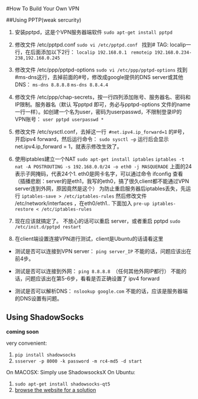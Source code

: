#How To Build Your Own VPN

##Using PPTP(weak sercurity)
1. 安装pptpd，这是个VPN服务器端软件
`sudo apt-get install pptpd `

2. 修改文件 /etc/pptpd.conf
`sudo vi /etc/pptpd.conf `
找到# TAG: localip一行，在后面添加以下2行：
`localip 192.168.0.1 `
`remoteip 192.168.0.234-238,192.168.0.245`

3. 修改文件 /etc/ppp/pptpd-options
`sudo vi /etc/ppp/pptpd-options`
找到 #ms-dns这行，去掉前面的#号，修改成google提供的DNS server或其他DNS：
`ms-dns 8.8.8.8`
`ms-dns 8.8.4.4`

4. 修改文件 /etc/ppp/chap-secrets，按一行四列添加账号、服务器名、密码和IP限制。服务器名（默认 写pptpd 即可，务必与pptpd-options 文件的name一行一样）。如创建一个名为user，密码为userpasswd，不限制登录IP的VPN账号：
`user pptpd userpasswd *`

5. 修改文件 /etc/sysctl.conf，去掉这一行` #net.ipv4.ip_forward=1` 的#号，开启ipv4 forward，然后运行命令：
`sudo sysctl –p`
运行后会显示 net.ipv4.ip_forward = 1，就表示修改生效了。

6. 使用iptables建立一个NAT
`sudo apt-get install iptables`
`iptables -t nat -A POSTROUTING -s 192.168.0.0/24 -o eth0 -j MASQUERADE`
上面的24表示子网掩码，代表24个1.
eth0是网卡名字，可以通过命令 ifconfig 查看 （插播悲剧：server的是eth1，我写的eth0，搞了很久client都不能通过VPN server连到外网，原因竟然是这个）
为防止重启服务器后iptables丢失，先运行
`iptables-save > /etc/iptables-rules`
然后修改文件 /etc/network/interfaces ，在eth0/eth1.. 下面加入
`pre-up iptables-restore < /etc/iptables-rules`

7. 现在应该就搞定了。
不放心的话可以重启 server，或者重启 pptpd
`sudo /etc/init.d/pptpd restart`

8. 在client端设置连接VPN进行测试，client是Ubuntu的话请看这里

  - 测试是否可以连接到VPN server：
`ping server_IP`
不能的话，问题应该出在前4步。

  - 测试是否可以连接到外网：
`ping 8.8.8.8 `（任何其他外网IP都行）
不能的话，问题应该出在第5-6步，看看是否正确设置了 ipv4 forward

  - 测试是否可以解析DNS：
`nslookup google.com`
不能的话，应该是服务器端的DNS设置有问题。

## Using ShadowSocks
**coming soon**

very convenient:

1. `pip install shadowsocks`
2. `ssserver -p 8000 -k password -m rc4-md5 -d start`

On MACOSX: Simply use ShadowsocksX
On Ubuntu:
1. `sudo apt-get install shadowsocks-qt5`
2. <a href="http://blog.csdn.net/weiqiangsu/article/details/46956977">browse the website for a solution</a>
